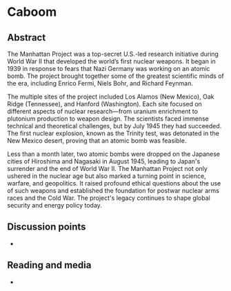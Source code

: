 # Caboom


## Abstract

The Manhattan Project was a top-secret U.S.-led research initiative during World War II that developed the world’s first nuclear weapons. It began in 1939 in response to fears that Nazi Germany was working on an atomic bomb. The project brought together some of the greatest scientific minds of the era, including Enrico Fermi, Niels Bohr, and Richard Feynman.

The multiple sites of the project included Los Alamos (New Mexico), Oak Ridge (Tennessee), and Hanford (Washington). Each site focused on different aspects of nuclear research—from uranium enrichment to plutonium production to weapon design. The scientists faced immense technical and theoretical challenges, but by July 1945 they had succeeded. The first nuclear explosion, known as the Trinity test, was detonated in the New Mexico desert, proving that an atomic bomb was feasible.

Less than a month later, two atomic bombs were dropped on the Japanese cities of Hiroshima and Nagasaki in August 1945, leading to Japan's surrender and the end of World War II. The Manhattan Project not only ushered in the nuclear age but also marked a turning point in science, warfare, and geopolitics. It raised profound ethical questions about the use of such weapons and established the foundation for postwar nuclear arms races and the Cold War. The project's legacy continues to shape global security and energy policy today.

## Discussion points

*


## Reading and media

*
